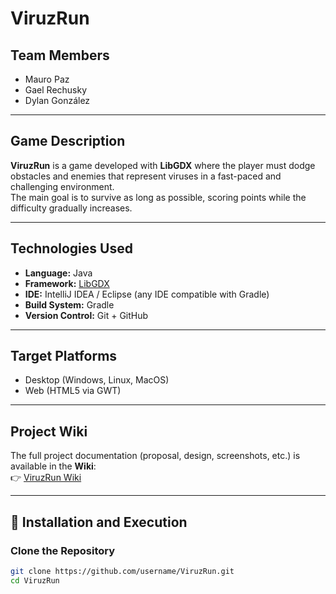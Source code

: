 # ViruzRun

## Team Members
- Mauro Paz  
- Gael Rechusky  
- Dylan González  

---

## Game Description
**ViruzRun** is a game developed with **LibGDX** where the player must dodge obstacles and enemies that represent viruses in a fast-paced and challenging environment.  
The main goal is to survive as long as possible, scoring points while the difficulty gradually increases.  

---

## Technologies Used
- **Language:** Java  
- **Framework:** [LibGDX](https://libgdx.com/)  
- **IDE:** IntelliJ IDEA / Eclipse (any IDE compatible with Gradle)  
- **Build System:** Gradle  
- **Version Control:** Git + GitHub  

---

## Target Platforms
- Desktop (Windows, Linux, MacOS)  
- Web (HTML5 via GWT)  

---

## Project Wiki
The full project documentation (proposal, design, screenshots, etc.) is available in the **Wiki**:  
👉 [ViruzRun Wiki](https://github.com/PazMauro/ViruzRun/wiki)


---

## 🚀 Installation and Execution

### Clone the Repository
```bash
git clone https://github.com/username/ViruzRun.git
cd ViruzRun
